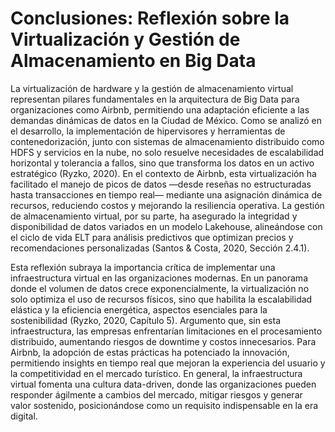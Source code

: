 # Conclusiones: Reflexión sobre la Virtualización y Gestión de Almacenamiento en Big Data

La virtualización de hardware y la gestión de almacenamiento virtual representan pilares fundamentales en la arquitectura de Big Data para organizaciones como Airbnb, permitiendo una adaptación eficiente a las demandas dinámicas de datos en la Ciudad de México. Como se analizó en el desarrollo, la implementación de hipervisores y herramientas de contenedorización, junto con sistemas de almacenamiento distribuido como HDFS y servicios en la nube, no solo resuelve necesidades de escalabilidad horizontal y tolerancia a fallos, sino que transforma los datos en un activo estratégico (Ryzko, 2020). En el contexto de Airbnb, esta virtualización ha facilitado el manejo de picos de datos —desde reseñas no estructuradas hasta transacciones en tiempo real— mediante una asignación dinámica de recursos, reduciendo costos y mejorando la resiliencia operativa. La gestión de almacenamiento virtual, por su parte, ha asegurado la integridad y disponibilidad de datos variados en un modelo Lakehouse, alineándose con el ciclo de vida ELT para análisis predictivos que optimizan precios y recomendaciones personalizadas (Santos & Costa, 2020, Sección 2.4.1).

Esta reflexión subraya la importancia crítica de implementar una infraestructura virtual en las organizaciones modernas. En un panorama donde el volumen de datos crece exponencialmente, la virtualización no solo optimiza el uso de recursos físicos, sino que habilita la escalabilidad elástica y la eficiencia energética, aspectos esenciales para la sostenibilidad (Ryzko, 2020, Capítulo 5). Argumento que, sin esta infraestructura, las empresas enfrentarían limitaciones en el procesamiento distribuido, aumentando riesgos de downtime y costos innecesarios. Para Airbnb, la adopción de estas prácticas ha potenciado la innovación, permitiendo insights en tiempo real que mejoran la experiencia del usuario y la competitividad en el mercado turístico. En general, la infraestructura virtual fomenta una cultura data-driven, donde las organizaciones pueden responder ágilmente a cambios del mercado, mitigar riesgos y generar valor sostenido, posicionándose como un requisito indispensable en la era digital.

